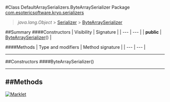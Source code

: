 #Class DefaultArraySerializers.ByteArraySerializer
Package [com.esotericsoftware.kryo.serializers](README.md)<br>

> *java.lang.Object* > [Serializer](../Serializer.md) > [ByteArraySerializer](ByteArraySerializer.md)






##Summary
####Constructors
| Visibility | Signature |
| --- | --- |
| **public** | [ByteArraySerializer](#bytearrayserializer)() |

####Methods
| Type and modifiers | Method signature |
| --- | --- |

---


##Constructors
####ByteArraySerializer()
> 


---


##Methods
---

[![Marklet](https://img.shields.io/badge/Generated%20by-Marklet-green.svg)](https://github.com/Faylixe/marklet)
